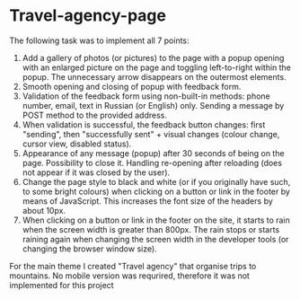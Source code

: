 # Travel-agency-page
The following task was to implement all 7 points:

1. Add a gallery of photos (or pictures) to the page with a popup opening with an enlarged picture on the page and toggling left-to-right within the popup. The unnecessary arrow disappears on the outermost elements.
2. Smooth opening and closing of popup with feedback form.
3. Validation of the feedback form using non-built-in methods: phone number, email, text in Russian (or English) only. Sending a message by POST method to the provided address.
4. When validation is successful, the feedback button changes: first "sending", then "successfully sent" + visual changes (colour change, cursor view, disabled status).
5. Appearance of any message (popup) after 30 seconds of being on the page. Possibility to close it. Handling re-opening after reloading (does not appear if it was closed by the user).
6. Change the page style to black and white (or if you originally have such, to some bright colours) when clicking on a button or link in the footer by means of JavaScript. This increases the font size of the headers by about 10px.
7. When clicking on a button or link in the footer on the site, it starts to rain when the screen width is greater than 800px. The rain stops or starts raining again when changing the screen width in the developer tools (or changing the browser window size). 

For the main theme I created "Travel agency" that organise trips to mountains. No mobile version was requrired, therefore it was not implemented for this project
